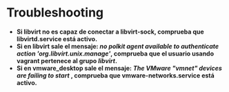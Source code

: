 # Troubleshooting
* __Si libvirt no es capaz de conectar a libvirt-sock, comprueba que libvirtd.service está activo.__
* __Si en libvirt sale el mensaje:
_no polkit agent available to authenticate action 'org.libvirt.unix.manage'_, comprueba que el usuario usando vagrant pertenece al grupo _libvirt_.__
* __Si en vmware_desktop sale el mensaje: _The VMware "vmnet" devices are failing to start_ , comprueba que vmware-networks.service está activo.__
